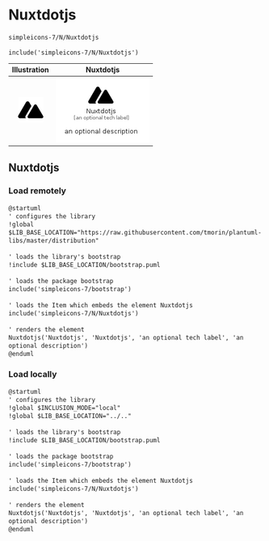 # Nuxtdotjs


```text
simpleicons-7/N/Nuxtdotjs
```

```text
include('simpleicons-7/N/Nuxtdotjs')
```



| Illustration | Nuxtdotjs |
| :---: | :---: |
| ![illustration for Illustration](../../simpleicons-7/N/Nuxtdotjs.png) | ![illustration for Nuxtdotjs](../../simpleicons-7/N/Nuxtdotjs.Local.png) |




## Nuxtdotjs

### Load remotely
```plantuml
@startuml
' configures the library
!global $LIB_BASE_LOCATION="https://raw.githubusercontent.com/tmorin/plantuml-libs/master/distribution"

' loads the library's bootstrap
!include $LIB_BASE_LOCATION/bootstrap.puml

' loads the package bootstrap
include('simpleicons-7/bootstrap')

' loads the Item which embeds the element Nuxtdotjs
include('simpleicons-7/N/Nuxtdotjs')

' renders the element
Nuxtdotjs('Nuxtdotjs', 'Nuxtdotjs', 'an optional tech label', 'an optional description')
@enduml
```

### Load locally
```plantuml
@startuml
' configures the library
!global $INCLUSION_MODE="local"
!global $LIB_BASE_LOCATION="../.."

' loads the library's bootstrap
!include $LIB_BASE_LOCATION/bootstrap.puml

' loads the package bootstrap
include('simpleicons-7/bootstrap')

' loads the Item which embeds the element Nuxtdotjs
include('simpleicons-7/N/Nuxtdotjs')

' renders the element
Nuxtdotjs('Nuxtdotjs', 'Nuxtdotjs', 'an optional tech label', 'an optional description')
@enduml
```


